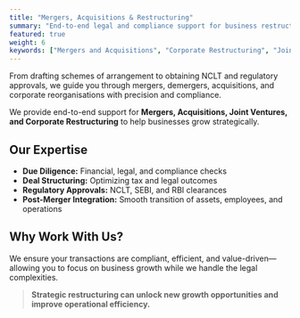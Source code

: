 ```yaml
---
title: "Mergers, Acquisitions & Restructuring"
summary: "End-to-end legal and compliance support for business restructuring and growth."
featured: true
weight: 6
keywords: ["Mergers and Acquisitions", "Corporate Restructuring", "Joint Ventures", "NCLT Filings", "Due Diligence"]
---
```

From drafting schemes of arrangement to obtaining NCLT and regulatory approvals, we guide you through mergers, demergers, acquisitions, and corporate reorganisations with precision and compliance.

We provide end-to-end support for **Mergers, Acquisitions, Joint Ventures, and Corporate Restructuring** to help businesses grow strategically.

## Our Expertise
- **Due Diligence:** Financial, legal, and compliance checks
- **Deal Structuring:** Optimizing tax and legal outcomes
- **Regulatory Approvals:** NCLT, SEBI, and RBI clearances
- **Post-Merger Integration:** Smooth transition of assets, employees, and operations

## Why Work With Us?
We ensure your transactions are compliant, efficient, and value-driven—allowing you to focus on business growth while we handle the legal complexities.

> **Strategic restructuring can unlock new growth opportunities and improve operational efficiency.**
